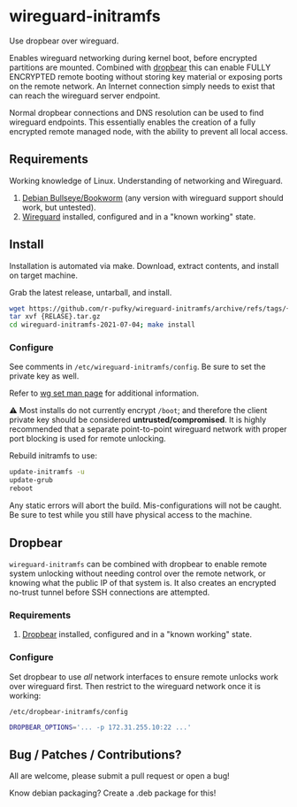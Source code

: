 # wireguard-initramfs
Use dropbear over wireguard.

Enables wireguard networking during kernel boot, before encrypted partitions
are mounted. Combined with [dropbear](https://github.com/mkj/dropbear) this
can enable FULLY ENCRYPTED remote booting without storing key material or
exposing ports on the remote network. An Internet connection simply needs to
exist that can reach the wireguard server endpoint.

Normal dropbear connections and DNS resolution can be used to find wireguard
endpoints. This essentially enables the creation of a fully encrypted remote
managed node, with the ability to prevent all local access.

## Requirements
Working knowledge of Linux. Understanding of networking and Wireguard.

1. [Debian Bullseye/Bookworm](https://debian.org) (any version with wireguard support should
   work, but untested).
1. [Wireguard](https://www.wireguard.com/) installed, configured and in a
   "known working" state.

## Install
Installation is automated via make. Download, extract contents, and install on
target machine.

Grab the latest release, untarball, and install.
```bash
wget https://github.com/r-pufky/wireguard-initramfs/archive/refs/tags/{RELEASE}.tar.gz
tar xvf {RELASE}.tar.gz
cd wireguard-initramfs-2021-07-04; make install
```

### Configure
See comments in `/etc/wireguard-initramfs/config`. Be sure to set the private
key as well.

Refer to [wg set man page](https://man7.org/linux/man-pages/man8/wg.8.html) for
additional information.

:warning:
Most installs do not currently encrypt `/boot`; and therefore the client
private key should be considered **untrusted/compromised**. It is highly
recommended that a separate point-to-point wireguard network with proper port
blocking is used for remote unlocking.

Rebuild initramfs to use:
```bash
update-initramfs -u
update-grub
reboot
```

Any static errors will abort the build. Mis-configurations will not be caught.
Be sure to test while you still have physical access to the machine.

## Dropbear
`wireguard-initramfs` can be combined with dropbear to enable remote system
unlocking without needing control over the remote network, or knowing what the
public IP of that system is. It also creates an encrypted no-trust tunnel
before SSH connections are attempted.

### Requirements

1. [Dropbear](https://github.com/mkj/dropbear) installed, configured and in a "known working" state.

### Configure
Set dropbear to use *all* network interfaces to ensure remote unlocks work over
wireguard first. Then restrict to the wireguard network once it is working:

`/etc/dropbear-initramfs/config`
```bash
DROPBEAR_OPTIONS='... -p 172.31.255.10:22 ...'
```

## Bug / Patches / Contributions?
All are welcome, please submit a pull request or open a bug!

Know debian packaging? Create a .deb package for this!

